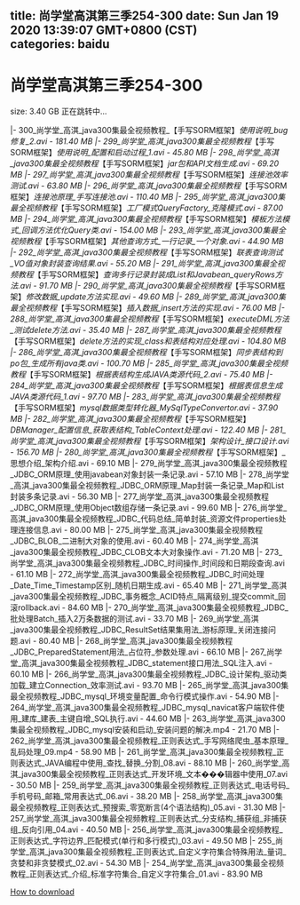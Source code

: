 
title: 尚学堂高淇第三季254-300
date: Sun Jan 19 2020 13:39:07 GMT+0800 (CST)    
categories: baidu
---

# 尚学堂高淇第三季254-300
size: 3.40 GB
 正在跳转中...
 
|- 300_尚学堂_高淇_java300集最全视频教程_【手写SORM框架】_使用说明_bug修复_2.avi - 181.40 MB
|- 299_尚学堂_高淇_java300集最全视频教程_【手写SORM框架】_使用说明_配置和启动过程_1.avi - 45.80 MB
|- 298_尚学堂_高淇_java300集最全视频教程_【手写SORM框架】_jar包和API文档生成.avi - 69.20 MB
|- 297_尚学堂_高淇_java300集最全视频教程_【手写SORM框架】_连接池效率测试.avi - 63.80 MB
|- 296_尚学堂_高淇_java300集最全视频教程_【手写SORM框架】_连接池原理_手写连接池.avi - 110.40 MB
|- 295_尚学堂_高淇_java300集最全视频教程_【手写SORM框架】_工厂模式QueryFactory_克隆模式.avi - 87.00 MB
|- 294_尚学堂_高淇_java300集最全视频教程_【手写SORM框架】_模板方法模式_回调方法优化Query类.avi - 154.00 MB
|- 293_尚学堂_高淇_java300集最全视频教程_【手写SORM框架】_其他查询方式_一行记录_一个对象.avi - 44.90 MB
|- 292_尚学堂_高淇_java300集最全视频教程_【手写SORM框架】_联表查询测试_VO值对象封装查询结果.avi - 55.20 MB
|- 291_尚学堂_高淇_java300集最全视频教程_【手写SORM框架】_查询多行记录封装成List和Javabean_queryRows方法.avi - 91.70 MB
|- 290_尚学堂_高淇_java300集最全视频教程_【手写SORM框架】_修改数据_update方法实现.avi - 49.60 MB
|- 289_尚学堂_高淇_java300集最全视频教程_【手写SORM框架】_插入数据_insert方法的实现.avi - 76.00 MB
|- 288_尚学堂_高淇_java300集最全视频教程_【手写SORM框架】_executeDML方法_测试delete方法.avi - 35.40 MB
|- 287_尚学堂_高淇_java300集最全视频教程_【手写SORM框架】_delete方法的实现_class和表结构对应处理.avi - 104.80 MB
|- 286_尚学堂_高淇_java300集最全视频教程_【手写SORM框架】_同步表结构到po包_生成所有java类.avi - 100.70 MB
|- 285_尚学堂_高淇_java300集最全视频教程_【手写SORM框架】_根据表结构生成JAVA类源代码_2.avi - 75.40 MB
|- 284_尚学堂_高淇_java300集最全视频教程_【手写SORM框架】_根据表信息生成JAVA类源代码_1.avi - 97.70 MB
|- 283_尚学堂_高淇_java300集最全视频教程_【手写SORM框架】_mysql数据类型转化器_MySqlTypeConvertor.avi - 37.90 MB
|- 282_尚学堂_高淇_java300集最全视频教程_【手写SORM框架】_DBManager_配置信息_获取表结构_TableContext处理.avi - 122.40 MB
|- 281_尚学堂_高淇_java300集最全视频教程_【手写SORM框架】_架构设计_接口设计.avi - 156.70 MB
|- 280_尚学堂_高淇_java300集最全视频教程_【手写SORM框架】_思想介绍_架构介绍.avi - 69.10 MB
|- 279_尚学堂_高淇_java300集最全视频教程_JDBC_ORM原理_使用javabean对象封装一条记录.avi - 57.10 MB
|- 278_尚学堂_高淇_java300集最全视频教程_JDBC_ORM原理_Map封装一条记录_Map和List封装多条记录.avi - 56.30 MB
|- 277_尚学堂_高淇_java300集最全视频教程_JDBC_ORM原理_使用Object数组存储一条记录.avi - 99.60 MB
|- 276_尚学堂_高淇_java300集最全视频教程_JDBC_代码总结_简单封装_资源文件properties处理连接信息.avi - 80.00 MB
|- 275_尚学堂_高淇_java300集最全视频教程_JDBC_BLOB_二进制大对象的使用.avi - 60.40 MB
|- 274_尚学堂_高淇_java300集最全视频教程_JDBC_CLOB文本大对象操作.avi - 71.20 MB
|- 273_尚学堂_高淇_java300集最全视频教程_JDBC_时间操作_时间段和日期段查询.avi - 61.10 MB
|- 272_尚学堂_高淇_java300集最全视频教程_JDBC_时间处理_Date_Time_Timestamp区别_随机日期生成.avi - 65.40 MB
|- 271_尚学堂_高淇_java300集最全视频教程_JDBC_事务概念_ACID特点_隔离级别_提交commit_回滚rollback.avi - 84.60 MB
|- 270_尚学堂_高淇_java300集最全视频教程_JDBC_批处理Batch_插入2万条数据的测试.avi - 33.70 MB
|- 269_尚学堂_高淇_java300集最全视频教程_JDBC_ResultSet结果集用法_游标原理_关闭连接问题.avi - 80.40 MB
|- 268_尚学堂_高淇_java300集最全视频教程_JDBC_PreparedStatement用法_占位符_参数处理.avi - 66.10 MB
|- 267_尚学堂_高淇_java300集最全视频教程_JDBC_statement接口用法_SQL注入.avi - 60.10 MB
|- 266_尚学堂_高淇_java300集最全视频教程_JDBC_设计架构_驱动类加载_建立Connection_效率测试.avi - 93.70 MB
|- 265_尚学堂_高淇_java300集最全视频教程_JDBC_mysql_环境变量配置_命令行模式操作.avi - 54.90 MB
|- 264_尚学堂_高淇_java300集最全视频教程_JDBC_mysql_navicat客户端软件使用_建库_建表_主键自增_SQL执行.avi - 44.60 MB
|- 263_尚学堂_高淇_java300集最全视频教程_JDBC_mysql安装和启动_安装问题的解决.mp4 - 21.70 MB
|- 262_尚学堂_高淇_java300集最全视频教程_正则表达式_手写网络爬虫_基本原理_乱码处理_09.mp4 - 58.90 MB
|- 261_尚学堂_高淇_java300集最全视频教程_正则表达式_JAVA编程中使用_查找_替换_分割_08.avi - 88.10 MB
|- 260_尚学堂_高淇_java300集最全视频教程_正则表达式_开发环境_文本���辑器中使用_07.avi - 30.50 MB
|- 259_尚学堂_高淇_java300集最全视频教程_正则表达式_电话号码_手机号码_邮箱_常用表达式_06.avi - 38.20 MB
|- 258_尚学堂_高淇_java300集最全视频教程_正则表达式_预搜索_零宽断言(4个语法结构)_05.avi - 31.30 MB
|- 257_尚学堂_高淇_java300集最全视频教程_正则表达式_分支结构_捕获组_非捕获组_反向引用_04.avi - 40.50 MB
|- 256_尚学堂_高淇_java300集最全视频教程_正则表达式_字符边界_匹配模式(单行和多行模式)_03.avi - 49.50 MB
|- 255_尚学堂_高淇_java300集最全视频教程_正则表达式_自定义字符集合特殊用法_量词_贪婪和非贪婪模式_02.avi - 54.30 MB
|- 254_尚学堂_高淇_java300集最全视频教程_正则表达式_介绍_标准字符集合_自定义字符集合_01.avi - 83.90 MB

[How to download](https://bpcam.bemobtrk.com/go/2ceec3aa-1ca2-46d6-b9ff-aaa5c184517c?jno=3827)